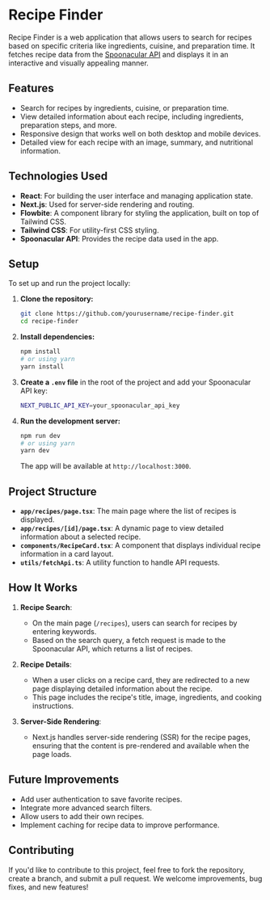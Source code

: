 # Recipe Finder

Recipe Finder is a web application that allows users to search for recipes based on specific criteria like ingredients, cuisine, and preparation time. It fetches recipe data from the [Spoonacular API](https://spoonacular.com/food-api) and displays it in an interactive and visually appealing manner.

## Features

- Search for recipes by ingredients, cuisine, or preparation time.
- View detailed information about each recipe, including ingredients, preparation steps, and more.
- Responsive design that works well on both desktop and mobile devices.
- Detailed view for each recipe with an image, summary, and nutritional information.

## Technologies Used

- **React**: For building the user interface and managing application state.
- **Next.js**: Used for server-side rendering and routing.
- **Flowbite**: A component library for styling the application, built on top of Tailwind CSS.
- **Tailwind CSS**: For utility-first CSS styling.
- **Spoonacular API**: Provides the recipe data used in the app.

## Setup

To set up and run the project locally:

1. **Clone the repository:**

   ```bash
   git clone https://github.com/yourusername/recipe-finder.git
   cd recipe-finder
   ```

2. **Install dependencies:**

   ```bash
   npm install
   # or using yarn
   yarn install
   ```

3. **Create a `.env` file** in the root of the project and add your Spoonacular API key:

   ```bash
   NEXT_PUBLIC_API_KEY=your_spoonacular_api_key
   ```

4. **Run the development server:**

   ```bash
   npm run dev
   # or using yarn
   yarn dev
   ```

   The app will be available at `http://localhost:3000`.

## Project Structure

- **`app/recipes/page.tsx`**: The main page where the list of recipes is displayed.
- **`app/recipes/[id]/page.tsx`**: A dynamic page to view detailed information about a selected recipe.
- **`components/RecipeCard.tsx`**: A component that displays individual recipe information in a card layout.
- **`utils/fetchApi.ts`**: A utility function to handle API requests.

## How It Works

1. **Recipe Search**:
   - On the main page (`/recipes`), users can search for recipes by entering keywords.
   - Based on the search query, a fetch request is made to the Spoonacular API, which returns a list of recipes.
2. **Recipe Details**:

   - When a user clicks on a recipe card, they are redirected to a new page displaying detailed information about the recipe.
   - This page includes the recipe's title, image, ingredients, and cooking instructions.

3. **Server-Side Rendering**:
   - Next.js handles server-side rendering (SSR) for the recipe pages, ensuring that the content is pre-rendered and available when the page loads.

## Future Improvements

- Add user authentication to save favorite recipes.
- Integrate more advanced search filters.
- Allow users to add their own recipes.
- Implement caching for recipe data to improve performance.

## Contributing

If you'd like to contribute to this project, feel free to fork the repository, create a branch, and submit a pull request. We welcome improvements, bug fixes, and new features!
